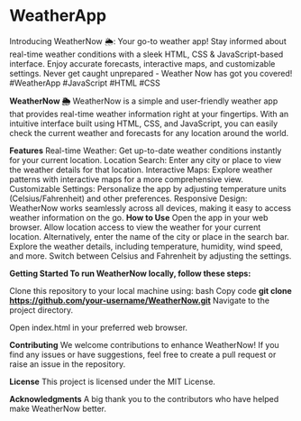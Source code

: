 # WeatherApp
Introducing WeatherNow 🌦️: Your go-to weather app! Stay informed about real-time weather conditions with a sleek HTML, CSS &amp; JavaScript-based interface. Enjoy accurate forecasts, interactive maps, and customizable settings. Never get caught unprepared - Weather Now has got you covered! #WeatherApp #JavaScript #HTML #CSS

**WeatherNow 🌦️**
WeatherNow is a simple and user-friendly weather app that provides real-time weather information right at your fingertips. With an intuitive interface built using HTML, CSS, and JavaScript, you can easily check the current weather and forecasts for any location around the world.

**Features**
Real-time Weather: Get up-to-date weather conditions instantly for your current location.
Location Search: Enter any city or place to view the weather details for that location.
Interactive Maps: Explore weather patterns with interactive maps for a more comprehensive view.
Customizable Settings: Personalize the app by adjusting temperature units (Celsius/Fahrenheit) and other preferences.
Responsive Design: WeatherNow works seamlessly across all devices, making it easy to access weather information on the go.
**How to Use**
Open the app in your web browser.
Allow location access to view the weather for your current location. Alternatively, enter the name of the city or place in the search bar.
Explore the weather details, including temperature, humidity, wind speed, and more.
Switch between Celsius and Fahrenheit by adjusting the settings.

**Getting Started
To run WeatherNow locally, follow these steps:**

Clone this repository to your local machine using:
bash
Copy code
**git clone https://github.com/your-username/WeatherNow.git**
Navigate to the project directory.

Open index.html in your preferred web browser.

**Contributing**
We welcome contributions to enhance WeatherNow! If you find any issues or have suggestions, feel free to create a pull request or raise an issue in the repository.

**License**
This project is licensed under the MIT License.

**Acknowledgments**
A big thank you to the contributors who have helped make WeatherNow better.
